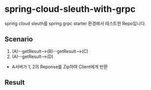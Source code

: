 # spring-cloud-sleuth-with-grpc

spring cloud sleuth를 spring grpc starter 환경에서 테스트한 Repo입니다.

## Scenario
1. (A)--getResult-->(B)--getResult-->(C)
2. (A)--getResult-->(D)

- A서버가 1, 2의 Reponse를 Zip하여 Client에게 반환

## Result
